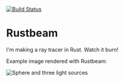 [![Build Status](https://travis-ci.com/hmarthinsen/rustbeam.svg?branch=master)](https://travis-ci.com/hmarthinsen/rustbeam)

# Rustbeam
I'm making a ray tracer in Rust. Watch it burn!

Example image rendered with Rustbeam:

![Sphere and three light sources](https://github.com/hmarthinsen/rustbeam/raw/master/test-data/test_render_sphere_ref.png "Sphere and three light sources")